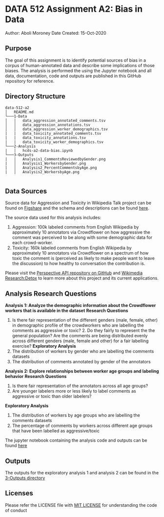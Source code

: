# DATA 512 Assignment A2: Bias in Data
Author: Aboli Moroney
Date Created: 15-Oct-2020

## Purpose
The goal of this assignment is to identify potential sources of bias in a corpus of human-annotated data and describe some implications of those biases.
The analysis is performed the using the Jupyter notebook and all data, documentation, code and outputs are published in this GitHub repository for reference.

## Directory Structure
```
data-512-a2
│   README.md    
└───1-Data
│   │   data_aggression_annotated_comments.tsv
│   │   data_aggression_annotations.tsv
│   │	data_aggression_worker_demographics.tsv
|   |	data_toxicity_annotated_comments.tsv
|   |	data_toxicity_annotations.tsv
|   |	data_toxicity_worker_demographics.tsv
└───2-Analysis
|   │   hcds-a2-data-bias.ipynb
└───3-Outputs
|   │   Analysis1_CommentsReviewedbyGender.png
|   │   Analysis1_WorkersbyGender.png
|   │   Analysis2_PercentCommentsbyAge.png
|   │   Analysis2_WorkersbyAge.png
    
```

## Data Sources

Source data for Aggression and Toxicity in Wikipedia Talk project can be found on [Figshare](https://figshare.com/projects/Wikipedia_Talk/16731) and the schema and descriptions can be found [here](https://meta.wikimedia.org/wiki/Research:Detox/Data_Release).

The source data used for this analysis includes:
1. Aggression: 100k labeled comments from English Wikipedia by approximately 10 annotators via Crowdflower on how aggressive the comment was perceived to be along with some demographic data for each crowd-worker.
2. Toxicity: 160k labeled comments from English Wikipedia by approximately 10 annotators via Crowdflower on a spectrum of how toxic the comment is (perceived as likely to 	make people want to leave the discussion) to how healthy to conversation the contribution is.

Please visit the [Perspective API repository on GitHub](https://conversationai.github.io/) and [Wikimedia Research:Detox](https://meta.wikimedia.org/wiki/Research:Detox) to learn more about this project and its current applications.

## Analysis Research Questions
**Analysis 1: Analyze the demographic information about the Crowdflower workers that is available in the dataset**
**Research Questions**
1. Is there fair representation of the different genders (male, female, other) in demographic profile of the crowdworkers who are labelling the comments as aggressive or toxic? 2. Do they fairly to represent the the general population?
Are the comments are being distributed evenly across different genders (male, female and other) for a fair labelling exercise?
**Exploratory Analysis**
1. The distribution of workers by gender who are labelling the comments datasets
2. The distribution of comments annotated by gender of the annotators

**Analysis 2: Explore relationships between worker age groups and labeling behavior**
**Research Questions**
1. Is there fair representation of the annotators across all age groups?
2. Are younger labelers more or less likely to label comments as aggressive or toxic than older labelers?

**Exploratory Analysis**
1. The distribution of workers by age groups who are labelling the comments datasets
2. The percentage of comments by workers across different age groups that have been labelled as aggressive/toxic

The jupyter notebook containing the analysis code and outputs can be found [here](https://github.com/abolim/data-512/blob/master/data-512-a2/2-Analysis/hcds-a2-data-bias.ipynb)

## Outputs
The outputs for the exploratory analysis 1 and analysis 2 can be found in the [3-Outputs directory](https://github.com/abolim/data-512/tree/master/data-512-a2/3-Outputs)

## Licenses
Please refer the LICENSE file with [MIT LICENSE](https://github.com/abolim/data-512/blob/master/LICENSE) for understanding the code of conduct

